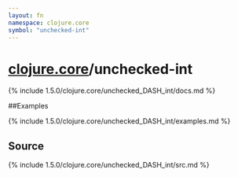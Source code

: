 ```yaml
---
layout: fn
namespace: clojure.core
symbol: "unchecked-int"
---
```


# [clojure.core](../)/unchecked-int

{% include 1.5.0/clojure.core/unchecked_DASH_int/docs.md %}

##Examples

{% include 1.5.0/clojure.core/unchecked_DASH_int/examples.md %}
## Source
{% include 1.5.0/clojure.core/unchecked_DASH_int/src.md %}

